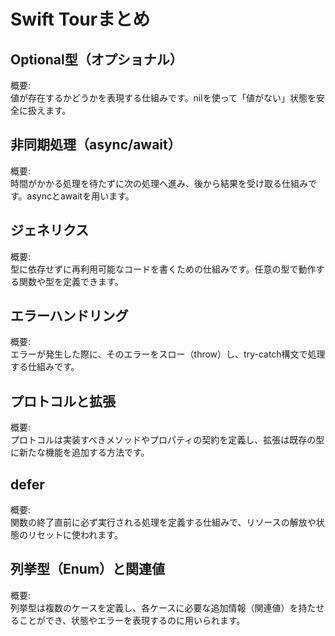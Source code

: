 # Swift Tourまとめ

## Optional型（オプショナル）
概要:  
値が存在するかどうかを表現する仕組みです。nilを使って「値がない」状態を安全に扱えます。

## 非同期処理（async/await）
概要:  
時間がかかる処理を待たずに次の処理へ進み、後から結果を受け取る仕組みです。asyncとawaitを用います。

## ジェネリクス
概要:  
型に依存せずに再利用可能なコードを書くための仕組みです。任意の型で動作する関数や型を定義できます。

## エラーハンドリング
概要:  
エラーが発生した際に、そのエラーをスロー（throw）し、try-catch構文で処理する仕組みです。

## プロトコルと拡張
概要:  
プロトコルは実装すべきメソッドやプロパティの契約を定義し、拡張は既存の型に新たな機能を追加する方法です。

## defer
概要:  
関数の終了直前に必ず実行される処理を定義する仕組みで、リソースの解放や状態のリセットに使われます。

## 列挙型（Enum）と関連値
概要:  
列挙型は複数のケースを定義し、各ケースに必要な追加情報（関連値）を持たせることができ、状態やエラーを表現するのに用いられます。
